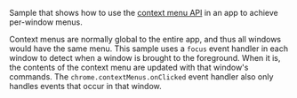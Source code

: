 Sample that shows how to use the [context menu API](http://developer.chrome.com/trunk/apps/contextMenus.html) in an app to achieve per-window menus.

Context menus are normally global to the entire app, and thus all windows would have the same menu. This sample uses a `focus` event handler in each window to detect when a window is brought to the foreground. When it is, the contents of the context menu are updated with that window's commands. The `chrome.contextMenus.onClicked` event handler also only handles events that occur in that window.
